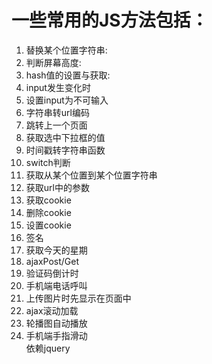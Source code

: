 # 一些常用的JS方法包括：</br>
1. 替换某个位置字符串:</br>
2. 判断屏幕高度:</br>
3. hash值的设置与获取:</br>
4. input发生变化时</br>
5. 设置input为不可输入</br>
6. 字符串转url编码</br>
7. 跳转上一个页面</br>
8. 获取选中下拉框的值</br>
9. 时间戳转字符串函数</br>
10. switch判断</br>
11. 获取从某个位置到某个位置字符串</br>
12. 获取url中的参数</br>
13. 获取cookie</br>
14. 删除cookie</br>
15. 设置cookie</br>
16. 签名</br>
17. 获取今天的星期</br>
18. ajaxPost/Get</br>
19. 验证码倒计时</br>
20. 手机端电话呼叫</br>
21. 上传图片时先显示在页面中</br>
22. ajax滚动加载</br>
23. 轮播图自动播放</br>
24. 手机端手指滑动</br>
依赖jquery
